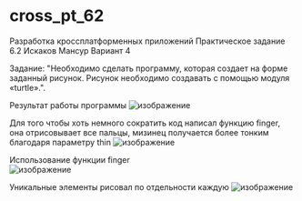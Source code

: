 # cross_pt_62

Разработка кроссплатформенных приложений Практическое задание 6.2 Искаков Мансур Вариант 4

Задание: "Необходимо сделать программу, которая создает на форме заданный рисунок. Рисунок необходимо создавать с помощью модуля «turtle».".


Результат работы программы
![изображение](https://user-images.githubusercontent.com/51114487/211936500-f0ec70eb-f21e-445c-8fe3-42b0c90c7156.png)

Для того чтобы хоть немного сократить код написал функцию finger, она отрисовывает все пальцы, мизинец получается более тонким благодаря параметру thin
![изображение](https://user-images.githubusercontent.com/51114487/211936697-6bc13970-aac8-49d7-86d0-ba48a7149477.png)

Использование функции finger<br>
![изображение](https://user-images.githubusercontent.com/51114487/211936973-28cf04c3-f3a3-41e0-9dd7-d1e78e1600d3.png)

Уникальные элементы рисовал по отдельности каждую
![изображение](https://user-images.githubusercontent.com/51114487/211937191-fce51301-be87-4ef7-b9c9-c0bd74d02954.png)


